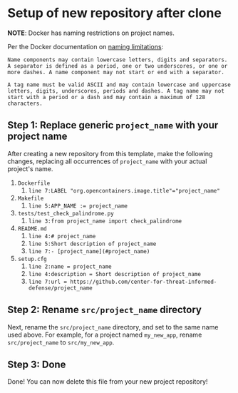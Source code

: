 # Setup of new repository after clone

**NOTE**: Docker has naming restrictions on project names.

Per the Docker documentation on [naming limitations](https://docs.docker.com/engine/reference/commandline/tag/):

```
Name components may contain lowercase letters, digits and separators. A separator is defined as a period, one or two underscores, or one or more dashes. A name component may not start or end with a separator.

A tag name must be valid ASCII and may contain lowercase and uppercase letters, digits, underscores, periods and dashes. A tag name may not start with a period or a dash and may contain a maximum of 128 characters.
```

## Step 1: Replace generic `project_name` with your project name

After creating a new repository from this template, make the following changes, replacing all occurrences of `project_name` with your actual project's name.

1. `Dockerfile`
   1. `line 7:LABEL "org.opencontainers.image.title"="project_name"`
2. `Makefile`
   1. `line 5:APP_NAME := project_name`
3. `tests/test_check_palindrome.py`
   1. `line 3:from project_name import check_palindrome`
4. `README.md`
   1. `line 4:# project_name`
   2. `line 5:Short description of project_name`
   3. `line 7:- [project_name](#project_name)`
5. `setup.cfg`
   1. `line 2:name = project_name`
   2. `line 4:description = Short description of project_name`
   3. `line 7:url = https://github.com/center-for-threat-informed-defense/project_name`

## Step 2: Rename `src/project_name` directory

Next, rename the `src/project_name` directory, and set to the same name used above. For example, for a project named `my_new_app`, rename `src/project_name` to `src/my_new_app`.

## Step 3: Done

Done! You can now delete this file from your new project repository!
